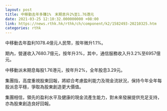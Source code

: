 ```yaml
---
layout: post
title: 中移動去年多賺1%　末期息升2%至1.76港元
date: 2021-03-25 12:10:32.000000000 +08:00
link: https://news.rthk.hk/rthk/ch/component/k2/1582493-20210325.htm
categories: rthk
---
```


中移動去年盈利1078.4億元人民幣，按年微升1.1%。

期內，營運收入7680.7億元，按年升3%，其中，通信服務收入升3.2%至6957億元。

中移動派末期息每股1.76港元，按年升2%，全年股息3.29元。

集團指，高度重視股東回報，將綜合考慮盈利能力及現金流狀況，保持今年全年每股派息平穩，爭取為股東創造更大價值。

集團相信，領先的盈利水平及健康的現金流產生能力，對未來發展提供充足支持，亦為股東創造良好回報。
